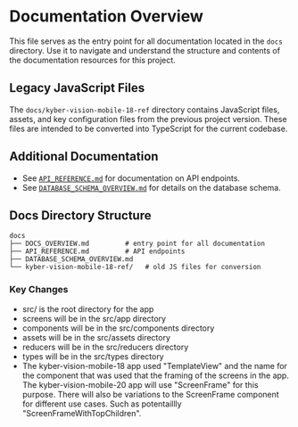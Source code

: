 # Documentation Overview

This file serves as the entry point for all documentation located in the `docs` directory. Use it to navigate and understand the structure and contents of the documentation resources for this project.

## Legacy JavaScript Files

The `docs/kyber-vision-mobile-18-ref` directory contains JavaScript files, assets, and key configuration files from the previous project version. These files are intended to be converted into TypeScript for the current codebase.

## Additional Documentation

- See [`API_REFERENCE.md`](API_REFERENCE.md) for documentation on API endpoints.
- See [`DATABASE_SCHEMA_OVERVIEW.md`](DATABASE_SCHEMA_OVERVIEW.md) for details on the database schema.

## Docs Directory Structure

```
docs
├── DOCS_OVERVIEW.md         # entry point for all documentation
├── API_REFERENCE.md         # API endpoints
├── DATABASE_SCHEMA_OVERVIEW.md
└── kyber-vision-mobile-18-ref/   # old JS files for conversion
```

### Key Changes

- src/ is the root directory for the app
- screens will be in the src/app directory
- components will be in the src/components directory
- assets will be in the src/assets directory
- reducers will be in the src/reducers directory
- types will be in the src/types directory
- The kyber-vision-mobile-18 app used "TemplateView" and the name for the component that was used that the framing of the screens in the app. The kyber-vision-mobile-20 app will use "ScreenFrame" for this purpose. There will also be variations to the ScreenFrame component for different use cases. Such as potentaillly "ScreenFrameWithTopChildren".
